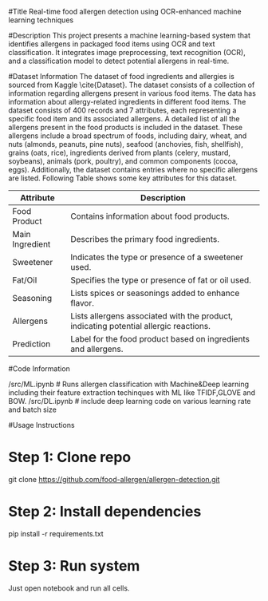 #Title
Real-time food allergen detection using OCR-enhanced machine learning techniques

#Description
This project presents a machine learning-based system that identifies allergens in packaged food items using OCR and text classification.
It integrates image preprocessing, text recognition (OCR), and a classification model to detect potential allergens in real-time.

#Dataset Information
The dataset of food ingredients and allergies is sourced from Kaggle \cite{Dataset}. 
The dataset consists of a collection of information regarding allergens present in various food items.
 The data has information about allergy-related ingredients in different food items. 
 The dataset consists of 400 records and 7 attributes, each representing a specific food item and its associated allergens. 
 A detailed list of all the allergens present in the food products is included in the dataset. 
These allergens include a broad spectrum of foods, including dairy, wheat, and nuts (almonds, peanuts, pine nuts), 
seafood (anchovies, fish, shellfish), grains (oats, rice), ingredients derived from plants (celery, mustard, soybeans), 
animals (pork, poultry), and common components (cocoa, eggs). 
Additionally, the dataset contains entries where no specific allergens are listed. Following Table shows some key attributes for this dataset.

| **Attribute**   | **Description**                                                                       |
| --------------- | ------------------------------------------------------------------------------------- |
| Food Product    | Contains information about food products.                                             |
| Main Ingredient | Describes the primary food ingredients.                                               |
| Sweetener       | Indicates the type or presence of a sweetener used.                                   |
| Fat/Oil         | Specifies the type or presence of fat or oil used.                                    |
| Seasoning       | Lists spices or seasonings added to enhance flavor.                                   |
| Allergens       | Lists allergens associated with the product, indicating potential allergic reactions. |
| Prediction      | Label for the food product based on ingredients and allergens.                        |

#Code Information

/src/ML.ipynb  # Runs allergen classification with Machine&Deep learning including their feature extraction techinques with ML  like TFIDF,GLOVE and BOW.
/src/DL.ipynb  # include deep learning code on various learning rate and batch size 

#Usage Instructions

# Step 1: Clone repo
git clone https://github.com/food-allergen/allergen-detection.git

# Step 2: Install dependencies
pip install -r requirements.txt

# Step 3: Run system
Just open notebook and run all cells.

